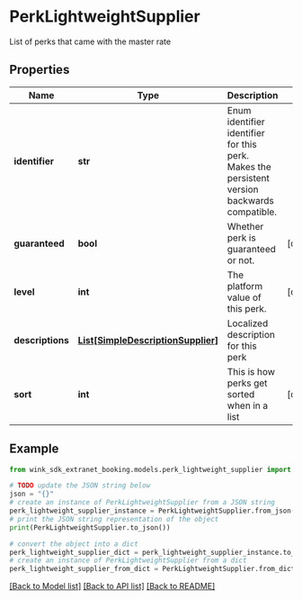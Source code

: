 # PerkLightweightSupplier

List of perks that came with the master rate

## Properties

Name | Type | Description | Notes
------------ | ------------- | ------------- | -------------
**identifier** | **str** | Enum identifier identifier for this perk. Makes the persistent version backwards compatible. | 
**guaranteed** | **bool** | Whether perk is guaranteed or not. | [optional] 
**level** | **int** | The platform value of this perk. | [optional] 
**descriptions** | [**List[SimpleDescriptionSupplier]**](SimpleDescriptionSupplier.md) | Localized description for this perk | 
**sort** | **int** | This is how perks get sorted when in a list | [optional] 

## Example

```python
from wink_sdk_extranet_booking.models.perk_lightweight_supplier import PerkLightweightSupplier

# TODO update the JSON string below
json = "{}"
# create an instance of PerkLightweightSupplier from a JSON string
perk_lightweight_supplier_instance = PerkLightweightSupplier.from_json(json)
# print the JSON string representation of the object
print(PerkLightweightSupplier.to_json())

# convert the object into a dict
perk_lightweight_supplier_dict = perk_lightweight_supplier_instance.to_dict()
# create an instance of PerkLightweightSupplier from a dict
perk_lightweight_supplier_from_dict = PerkLightweightSupplier.from_dict(perk_lightweight_supplier_dict)
```
[[Back to Model list]](../README.md#documentation-for-models) [[Back to API list]](../README.md#documentation-for-api-endpoints) [[Back to README]](../README.md)


